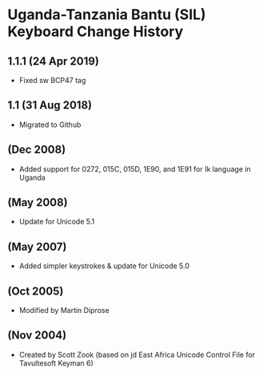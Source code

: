 Uganda-Tanzania Bantu (SIL) Keyboard Change History
=======================

1.1.1 (24 Apr 2019)
------------------
* Fixed sw BCP47 tag

1.1 (31 Aug 2018)
------------------
* Migrated to Github

(Dec 2008)
------------------
* Added support for 0272, 015C, 015D, 1E90, and 1E91 for Ik language in Uganda


(May 2008)
------------------
* Update for Unicode 5.1

(May 2007)
------------------
* Added simpler keystrokes & update for Unicode 5.0

(Oct 2005)
------------------
* Modified by Martin Diprose

(Nov 2004)
------------------
* Created by Scott Zook (based on jd East Africa Unicode Control File for Tavultesoft Keyman 6)

